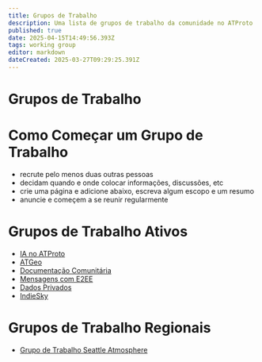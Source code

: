 ```yaml
---
title: Grupos de Trabalho
description: Uma lista de grupos de trabalho da comunidade no ATProto
published: true
date: 2025-04-15T14:49:56.393Z
tags: working group
editor: markdown
dateCreated: 2025-03-27T09:29:25.391Z
---
```


# Grupos de Trabalho

# Como Começar um Grupo de Trabalho

* recrute pelo menos duas outras pessoas
* decidam quando e onde colocar informações, discussões, etc
* crie uma página e adicione abaixo, escreva algum escopo e um resumo
* anuncie e começem a se reunir regularmente

# Grupos de Trabalho Ativos

* [IA no ATProto](https://wiki.atprotocol.community/en/working-groups/aiproto)
* [ATGeo](https://wiki.atprotocol.community/en/working-groups/atgeo)
* [Documentação Comunitária](/working-groups/community-documentation)
* [Mensagens com E2EE](https://wiki.atprotocol.community/en/working-groups/e2ee)
* [Dados Privados](https://wiki.atprotocol.community/en/working-groups/private-data)
* [IndieSky](/working-groups/indiesky/)

# Grupos de Trabalho Regionais

* [Grupo de Trabalho Seattle Atmosphere](https://wiki.atprotocol.community/en/working-groups/seattle)